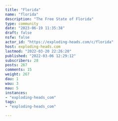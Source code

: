 ```yaml
---
title: "Florida" 
name: "florida"
description: "The Free State of Florida"
type: community
date: "2023-06-19 11:35:38"
draft: false
nsfw: false
actor_id: "https://exploding-heads.com/c/florida"
host: exploding-heads.com
lastmod: "2022-03-20 22:26:20"
published: "2022-03-06 12:29:12"
subscribers: 28
posts: 267
comments: 15
weight: 267
dau: 1
wau: 3
mau: 5
instances:
- "exploding-heads_com"
tags: 
- "exploding-heads_com"

---
```

